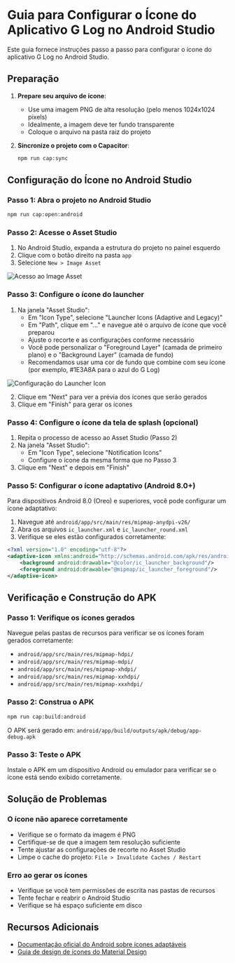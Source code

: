 # Guia para Configurar o Ícone do Aplicativo G Log no Android Studio

Este guia fornece instruções passo a passo para configurar o ícone do aplicativo G Log no Android Studio.

## Preparação

1. **Prepare seu arquivo de ícone**:
   - Use uma imagem PNG de alta resolução (pelo menos 1024x1024 pixels)
   - Idealmente, a imagem deve ter fundo transparente
   - Coloque o arquivo na pasta raiz do projeto

2. **Sincronize o projeto com o Capacitor**:
   ```bash
   npm run cap:sync
   ```

## Configuração do Ícone no Android Studio

### Passo 1: Abra o projeto no Android Studio

```bash
npm run cap:open:android
```

### Passo 2: Acesse o Asset Studio

1. No Android Studio, expanda a estrutura do projeto no painel esquerdo
2. Clique com o botão direito na pasta `app`
3. Selecione `New > Image Asset`

![Acesso ao Image Asset](https://i.imgur.com/example1.png)

### Passo 3: Configure o ícone do launcher

1. Na janela "Asset Studio":
   - Em "Icon Type", selecione "Launcher Icons (Adaptive and Legacy)"
   - Em "Path", clique em "..." e navegue até o arquivo de ícone que você preparou
   - Ajuste o recorte e as configurações conforme necessário
   - Você pode personalizar o "Foreground Layer" (camada de primeiro plano) e o "Background Layer" (camada de fundo)
   - Recomendamos usar uma cor de fundo que combine com seu ícone (por exemplo, #1E3A8A para o azul do G Log)

![Configuração do Launcher Icon](https://i.imgur.com/example2.png)

2. Clique em "Next" para ver a prévia dos ícones que serão gerados
3. Clique em "Finish" para gerar os ícones

### Passo 4: Configure o ícone da tela de splash (opcional)

1. Repita o processo de acesso ao Asset Studio (Passo 2)
2. Na janela "Asset Studio":
   - Em "Icon Type", selecione "Notification Icons"
   - Configure o ícone da mesma forma que no Passo 3
3. Clique em "Next" e depois em "Finish"

### Passo 5: Configurar o ícone adaptativo (Android 8.0+)

Para dispositivos Android 8.0 (Oreo) e superiores, você pode configurar um ícone adaptativo:

1. Navegue até `android/app/src/main/res/mipmap-anydpi-v26/`
2. Abra os arquivos `ic_launcher.xml` e `ic_launcher_round.xml`
3. Verifique se eles estão configurados corretamente:

```xml
<?xml version="1.0" encoding="utf-8"?>
<adaptive-icon xmlns:android="http://schemas.android.com/apk/res/android">
    <background android:drawable="@color/ic_launcher_background"/>
    <foreground android:drawable="@mipmap/ic_launcher_foreground"/>
</adaptive-icon>
```

## Verificação e Construção do APK

### Passo 1: Verifique os ícones gerados

Navegue pelas pastas de recursos para verificar se os ícones foram gerados corretamente:
- `android/app/src/main/res/mipmap-hdpi/`
- `android/app/src/main/res/mipmap-mdpi/`
- `android/app/src/main/res/mipmap-xhdpi/`
- `android/app/src/main/res/mipmap-xxhdpi/`
- `android/app/src/main/res/mipmap-xxxhdpi/`

### Passo 2: Construa o APK

```bash
npm run cap:build:android
```

O APK será gerado em:
`android/app/build/outputs/apk/debug/app-debug.apk`

### Passo 3: Teste o APK

Instale o APK em um dispositivo Android ou emulador para verificar se o ícone está sendo exibido corretamente.

## Solução de Problemas

### O ícone não aparece corretamente

- Verifique se o formato da imagem é PNG
- Certifique-se de que a imagem tem resolução suficiente
- Tente ajustar as configurações de recorte no Asset Studio
- Limpe o cache do projeto: `File > Invalidate Caches / Restart`

### Erro ao gerar os ícones

- Verifique se você tem permissões de escrita nas pastas de recursos
- Tente fechar e reabrir o Android Studio
- Verifique se há espaço suficiente em disco

## Recursos Adicionais

- [Documentação oficial do Android sobre ícones adaptáveis](https://developer.android.com/guide/practices/ui_guidelines/icon_design_adaptive)
- [Guia de design de ícones do Material Design](https://material.io/design/iconography/product-icons.html) 